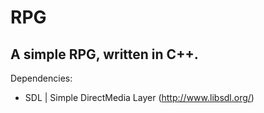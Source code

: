 RPG
===

A simple RPG, written in C++.
-----------------------------

Dependencies:
- SDL | Simple DirectMedia Layer (http://www.libsdl.org/)